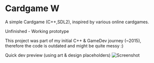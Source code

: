 # Cardgame W
A simple Cardgame (C++,SDL2), inspired by various online cardgames.

Unfinished - Working prototype

This project was part of my initial C++ & GameDev journey (~2015), therefore the code is outdated and might be quite messy :)

Quick dev preview (using art & design placeholders)
![Screenshot](https://user-images.githubusercontent.com/17035272/71309379-6a005880-2407-11ea-9c78-5354e02ee042.png)
